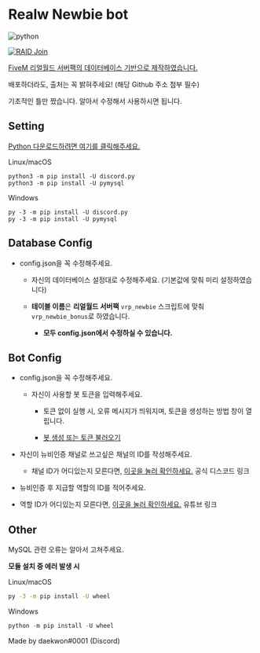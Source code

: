 # Realw Newbie bot

![python](https://img.shields.io/pypi/pyversions/discord.py.svg)

[![RAID Join](https://discord.com/api/guilds/678572912797679617/widget.png?style=banner2)](https://discord.gg/raidkr)

[FiveM 리얼월드 서버팩의 데이터베이스 기반으로 제작하였습니다.](https://github.com/fivem-realw/RWServer)

배포하더라도, 출처는 꼭 밝혀주세요! (해당 Github 주소 첨부 필수)

기초적인 틀만 짰습니다. 알아서 수정해서 사용하시면 됩니다.

## **Setting**

[Python 다운로드하려면 여기를 클릭해주세요.](https://www.python.org/ftp/python/3.8.6/python-3.8.6-amd64.exe)

Linux/macOS
```
python3 -m pip install -U discord.py
python3 -m pip install -U pymysql
```
Windows
```
py -3 -m pip install -U discord.py
py -3 -m pip install -U pymysql
```

## Database Config

- config.json을 꼭 수정해주세요.

  - 자신의 데이터베이스 설정대로 수정해주세요. (기본값에 맞춰 미리 설정하였습니다)

  - **테이블 이름**은 **리얼월드 서버팩** `vrp_newbie` 스크립트에 맞춰 `vrp_newbie_bonus`로 하였습니다.

    - **모두 config.json에서 수정하실 수 있습니다.**

## Bot Config

- config.json을 꼭 수정해주세요.

  - 자신이 사용할 봇 토큰을 입력해주세요.

    - 토큰 없이 실행 시, 오류 메시지가 띄워지며, 토큰을 생성하는 방법 창이 열립니다.

     - [봇 생성 또는 토큰 불러오기](https://www.freecodecamp.org/news/create-a-discord-bot-with-python/)


- 자신이 뉴비인증 채널로 쓰고싶은 채널의 ID를 작성해주세요.

  - 채널 ID가 어디있는지 모른다면, [이곳을 눌러 확인하세요.](https://support.discord.com/hc/ko/articles/206346498-%EC%82%AC%EC%9A%A9%EC%9E%90-%EC%84%9C%EB%B2%84-%EB%A9%94%EC%8B%9C%EC%A7%80-ID%EB%8A%94-%EC%96%B4%EB%94%94%EC%84%9C-%ED%99%95%EC%9D%B8%ED%95%98%EB%82%98%EC%9A%94-) 공식 디스코드 링크


- 뉴비인증 후 지급할 역할의 ID를 적어주세요.

 - 역할 ID가 어디있는지 모른다면, [이곳을 눌러 확인하세요.](https://www.youtube.com/watch?v=Xme4lBvrCN8) 유튜브 링크

## Other

MySQL 관련 오류는 알아서 고쳐주세요.


**모듈 설치 중 에러 발생 시**

Linux/macOS
```bash
py -3 -m pip install -U wheel
```
Windows
```c
python -m pip install -U wheel
```

Made by daekwon#0001 (Discord)
